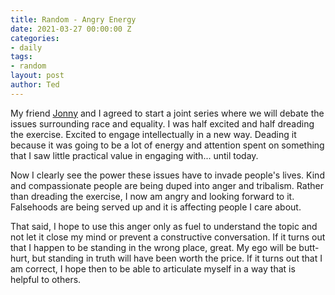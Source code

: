 ```yaml
---
title: Random - Angry Energy
date: 2021-03-27 00:00:00 Z
categories:
- daily
tags:
- random
layout: post
author: Ted
---
```


My friend [Jonny](www.jonnyspicer.com) and I agreed to start a joint series where we will debate the issues surrounding race and equality. I was half excited and half dreading the exercise. Excited to engage intellectually in a new way. Deading it because it was going to be a lot of energy and attention spent on something that I saw little practical value in engaging with... until today. 

Now I clearly see the power these issues have to invade people's lives. Kind and compassionate people are being duped into anger and tribalism. Rather than dreading the exercise, I now am angry and looking forward to it. Falsehoods are being served up and it is affecting people I care about. 

That said, I hope to use this anger only as fuel to understand the topic and not let it close my mind or prevent a constructive conversation. If it turns out that I happen to be standing in the wrong place, great. My ego will be butt-hurt, but standing in truth will have been worth the price. If it turns out that I am correct, I hope then to be able to articulate myself in a way that is helpful to others.
